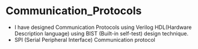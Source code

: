 # Communication_Protocols
- I have designed Communication Protocols using Verilog HDL(Hardware Description language) using BIST (Built-in self-test) design technique.
- SPI (Serial Peripheral Interface) Communication protocol 
